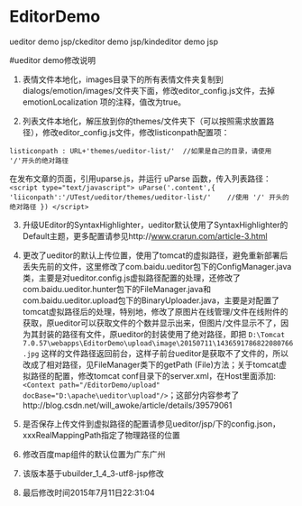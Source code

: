 # EditorDemo
ueditor demo jsp/ckeditor demo jsp/kindeditor demo jsp

#ueditor demo修改说明

1. 表情文件本地化，images目录下的所有表情文件夹复制到dialogs/emotion/images/文件夹下面，修改editor_config.js文件，去掉 emotionLocalization 项的注释，值改为true。

2. 列表文件本地化，解压放到你的themes/文件夹下（可以按照需求放置路径），修改editor_config.js文件，修改listiconpath配置项：
   
 `listiconpath : URL+'themes/ueditor-list/'  //如果是自己的目录，请使用  '/'开头的绝对路径`

 在发布文章的页面，引用uparse.js，并运行 uParse 函数，传入列表路径：
    `<script type="text/javascript">
    uParse('.content',{
        'liiconpath':'/UTest/ueditor/themes/ueditor-list/'    //使用 '/' 开头的绝对路径
    })
	</script>`

3. 升级UEditor的SyntaxHighlighter，ueditor默认使用了SyntaxHighlighter的Default主题，更多配置请参见http://www.crarun.com/article-3.html

4. 更改了ueditor的默认上传位置，使用了tomcat的虚拟路径，避免重新部署后丢失先前的文件，这里修改了com.baidu.ueditor包下的ConfigManager.java类，主要是对ueditor.config.js虚拟路径配置的处理，还修改了com.baidu.ueditor.hunter包下的FileManager.java和com.baidu.ueditor.upload包下的BinaryUploader.java，主要是对配置了tomcat虚拟路径后的处理，特别地，修改了原图片在线管理/文件在线附件的获取，原ueditor可以获取文件的个数并显示出来，但图片/文件显示不了，因为其封装的路径有文件，原ueditor的封装使用了绝对路径，即把
`D:\Tomcat 7.0.57\webapps\EditorDemo\upload\image\20150711\1436591786822080766.jpg`
这样的文件路径返回前台，这样子前台ueditor是获取不了文件的，所以改成了相对路径，见FileManager类下的getPath (File)方法；关于tomcat虚拟路径的配置，修改tomcat conf目录下的server.xml，在Host里面添加:
`<Context path="/EditorDemo/upload" docBase="D:\apache\ueditor\upload"/>`；这部分内容参考了http://blog.csdn.net/will_awoke/article/details/39579061

5. 是否保存上传文件到虚拟路径的配置请参见ueditor/jsp/下的config.json，xxxRealMappingPath指定了物理路径的位置

6. 修改百度map组件的默认位置为广东广州

7. 该版本基于ubuilder_1_4_3-utf8-jsp修改

8. 最后修改时间2015年7月11日22:31:04

